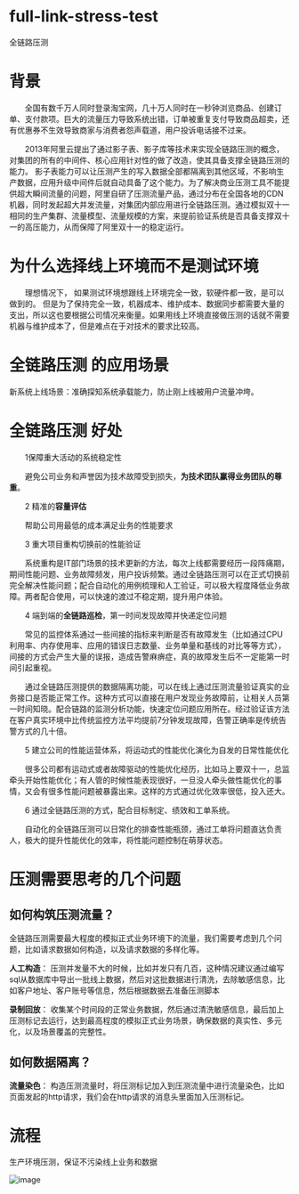 # full-link-stress-test
全链路压测

# 背景

　　全国有数千万人同时登录淘宝网，几十万人同时在一秒钟浏览商品、创建订单、支付款项。巨大的流量压力导致系统出错，订单被重复支付导致商品超卖，还有优惠券不生效导致商家与消费者怨声载道，用户投诉电话接不过来。

　　2013年阿里云提出了通过影子表、影子库等技术来实现全链路压测的概念，对集团的所有的中间件、核心应用针对性的做了改造，使其具备支撑全链路压测的能力。 影子表能力可以让压测产生的写入数据全部都隔离到其他区域，不影响生产数据，应用升级中间件后就自动具备了这个能力。为了解决商业压测工具不能提供超大瞬间流量的问题，阿里自研了压测流量产品，通过分布在全国各地的CDN机器，同时发起超大并发流量，对集团内部应用进行全链路压测。通过模拟双十一相同的生产集群、流量模型、流量规模的方案，来提前验证系统是否具备支撑双十一的高压能力，从而保障了阿里双十一的稳定运行。
  
  
# 为什么选择线上环境而不是测试环境

　　理想情况下， 如果测试环境想跟线上环境完全一致，软硬件都一致，是可以做到的。 但是为了保持完全一致，机器成本、维护成本、数据同步都需要大量的支出，所以这也要根据公司情况来衡量。如果用线上环境直接做压测的话就不需要机器与维护成本了，但是难点在于对技术的要求比较高。

# 全链路压测 的应用场景

   新系统上线场景：准确探知系统承载能力，防止刚上线被用户流量冲垮。
   
# 全链路压测 好处


　　1保障重大活动的系统稳定性

　　避免公司业务和声誉因为技术故障受到损失，**为技术团队赢得业务团队的尊重**。

　　2 精准的**容量评估**

　　帮助公司用最低的成本满足业务的性能要求

　　3 重大项目重构切换前的性能验证

　　系统重构是IT部门场景的技术更新的方法，每次上线都需要经历一段阵痛期，期间性能问题、业务故障频发，用户投诉频繁。通过全链路压测可以在正式切换前完全解决性能问题；配合自动化的用例梳理和人工验证，可以极大程度降低业务故障。两者配合使用，可以快速的渡过不稳定期，提升用户体验。

　　4 端到端的**全链路巡检**，第一时间发现故障并快递定位问题

　　常见的监控体系通过一些间接的指标来判断是否有故障发生（比如通过CPU利用率、内存使用率、应用的错误日志数量、业务单量和基线的对比等等方式），间接的方式会产生大量的误报，造成告警麻痹症，真的故障发生后不一定能第一时间引起重视。

　　通过全链路压测提供的数据隔离功能，可以在线上通过压测流量验证真实的业务接口是否能正常工作。这种方式可以直接在用户发现业务故障前，让相关人员第一时间知晓。配合链路的监测分析功能，快速定位问题应用所在。经过验证该方法在客户真实环境中比传统监控方法平均提前7分钟发现故障，告警正确率是传统告警方式的几十倍。

　　5 建立公司的性能运营体系，将运动式的性能优化演化为自发的日常性能优化

　　很多公司都有运动式或者故障驱动的性能优化经历，比如马上要双十一，总监牵头开始性能优化；有人管的时候性能表现很好，一旦没人牵头做性能优化的事情，又会有很多性能问题被暴露出来。这样的方式通过优化效率很低，投入还大。

　　6 通过全链路压测的方式，配合目标制定、绩效和工单系统。

　　自动化的全链路压测可以日常化的排查性能瓶颈，通过工单将问题直达负责人，极大的提升性能优化的效率，将性能问题控制在萌芽状态。
   
   
# 压测需要思考的几个问题

## 如何构筑压测流量？

   全链路压测需要最大程度的模拟正式业务环境下的流量，我们需要考虑到几个问题，比如请求数据如何构造，以及请求数据的多样化等。

   **人工构造**： 压测并发量不大的时候，比如并发只有几百，这种情况建议通过编写sql从数据库中导出一批线上数据，然后对这批数据进行清洗，去除敏感信息，比如客户地址、客户账号等信息，然后根据数据去准备压测脚本
   
   **录制回放**： 收集某个时间段的正常业务数据，然后通过清洗敏感信息，最后加上压测标记去运行，达到最高程度的模拟正式业务场景，确保数据的真实性、多元化，以及场景覆盖的完整性。

## 如何数据隔离？

   **流量染色**： 构造压测流量时，将压测标记加入到压测流量中进行流量染色，比如页面发起的http请求，我们会在http请求的消息头里面加入压测标记。

# 流程

生产环境压测，保证不污染线上业务和数据

![image](https://user-images.githubusercontent.com/13504729/114356108-d1b15880-9ba2-11eb-884e-af857e8f6157.png)
